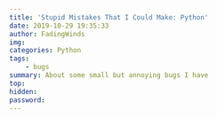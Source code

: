 ```yaml
---
title: 'Stupid Mistakes That I Could Make: Python'
date: 2019-10-29 19:35:33
author: FadingWinds
img:
categories: Python
tags: 
	- bugs
summary: About some small but annoying bugs I have 
top:
hidden:
password:
---
```

